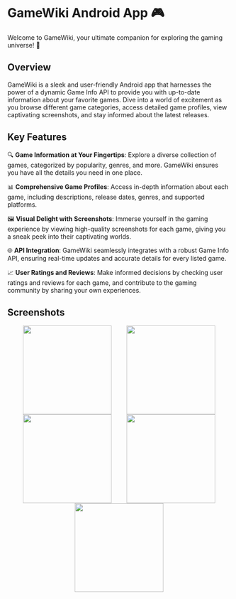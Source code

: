 # GameWiki Android App 🎮

Welcome to GameWiki, your ultimate companion for exploring the gaming universe! 🌌

## Overview

GameWiki is a sleek and user-friendly Android app that harnesses the power of a dynamic Game Info API to provide you with up-to-date information about your favorite games. Dive into a world of excitement as you browse different game categories, access detailed game profiles, view captivating screenshots, and stay informed about the latest releases.

## Key Features

🔍 **Game Information at Your Fingertips**: Explore a diverse collection of games, categorized by popularity, genres, and more. GameWiki ensures you have all the details you need in one place.

📊 **Comprehensive Game Profiles**: Access in-depth information about each game, including descriptions, release dates, genres, and supported platforms.

🖼️ **Visual Delight with Screenshots**: Immerse yourself in the gaming experience by viewing high-quality screenshots for each game, giving you a sneak peek into their captivating worlds.

🌐 **API Integration**: GameWiki seamlessly integrates with a robust Game Info API, ensuring real-time updates and accurate details for every listed game.

📈 **User Ratings and Reviews**: Make informed decisions by checking user ratings and reviews for each game, and contribute to the gaming community by sharing your own experiences.

## Screenshots

<div style="display: flex; flex-wrap: wrap; justify-content: space-evenly; margin:0;">

<img src="https://user-images.githubusercontent.com/40429243/219652481-79300c73-4e24-43d2-a4b7-0b09b28adf8f.png" width=200>
<img src="https://user-images.githubusercontent.com/40429243/219652575-b3615f69-34f9-42c8-84cc-eb8ac4a1f429.png" width=200>
<img src="https://user-images.githubusercontent.com/40429243/219652753-bfb8c7bc-b89d-4d6b-ad82-d6db0bcde9d4.png" width=200>
<img src="https://user-images.githubusercontent.com/40429243/219653751-dd49b77b-1711-4589-a539-819eaabe9665.png" width=200>
<img src="https://user-images.githubusercontent.com/40429243/219653817-8151abb0-f0f7-45a3-a8c7-6b76854f0550.png" width=200>

</div>






